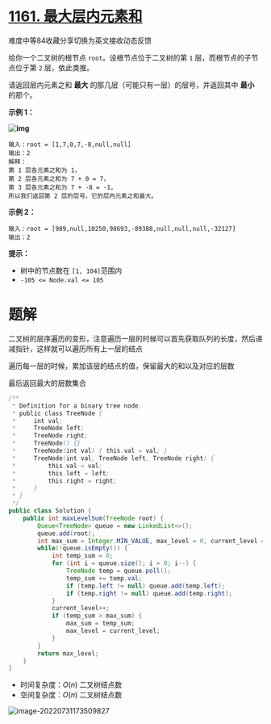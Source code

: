 # [1161. 最大层内元素和](https://leetcode.cn/problems/maximum-level-sum-of-a-binary-tree/)

难度中等84收藏分享切换为英文接收动态反馈

给你一个二叉树的根节点 `root`。设根节点位于二叉树的第 `1` 层，而根节点的子节点位于第 `2` 层，依此类推。

请返回层内元素之和 **最大** 的那几层（可能只有一层）的层号，并返回其中 **最小** 的那个。

 

**示例 1：**

**![img](https://madao33-static.oss-cn-hangzhou.aliyuncs.com/madao33blog/post/leetcode/capture.jpeg)**

```
输入：root = [1,7,0,7,-8,null,null]
输出：2
解释：
第 1 层各元素之和为 1，
第 2 层各元素之和为 7 + 0 = 7，
第 3 层各元素之和为 7 + -8 = -1，
所以我们返回第 2 层的层号，它的层内元素之和最大。
```

**示例 2：**

```
输入：root = [989,null,10250,98693,-89388,null,null,null,-32127]
输出：2
```

 

**提示：**

- 树中的节点数在 `[1, 104]`范围内
- `-105 <= Node.val <= 105`

# 题解

二叉树的层序遍历的变形，注意遍历一层的时候可以首先获取队列的长度，然后递减指针，这样就可以遍历所有上一层的结点

遍历每一层的时候，累加该层的结点的值，保留最大的和以及对应的层数

最后返回最大的层数集合

```java
/**
 * Definition for a binary tree node.
 * public class TreeNode {
 *     int val;
 *     TreeNode left;
 *     TreeNode right;
 *     TreeNode() {}
 *     TreeNode(int val) { this.val = val; }
 *     TreeNode(int val, TreeNode left, TreeNode right) {
 *         this.val = val;
 *         this.left = left;
 *         this.right = right;
 *     }
 * }
 */
public class Solution {
    public int maxLevelSum(TreeNode root) {
        Queue<TreeNode> queue = new LinkedList<>();
        queue.add(root);
        int max_sum = Integer.MIN_VALUE, max_level = 0, current_level = 0;
        while(!queue.isEmpty()) {
            int temp_sum = 0;
            for (int i = queue.size(); i > 0; i--) {
                TreeNode temp = queue.poll();
                temp_sum += temp.val;
                if (temp.left != null) queue.add(temp.left);
                if (temp.right != null) queue.add(temp.right);
            }
            current_level++;
            if (temp_sum > max_sum) {
                max_sum = temp_sum;
                max_level = current_level;
            }
        }
        return max_level;
    }
}
```

* 时间复杂度：$O(n)$ 二叉树结点数
* 空间复杂度：$O(n)$ 二叉树结点数

![image-20220731173509827](https://madao33-static.oss-cn-hangzhou.aliyuncs.com/madao33blog/post/leetcode/image-20220731173509827.png)